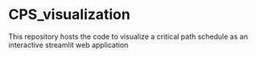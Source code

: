 # CPS_visualization
This repository hosts the code to visualize a critical path schedule as an interactive streamlit web application
